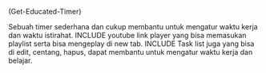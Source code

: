 (Get-Educated-Timer)

Sebuah timer sederhana dan cukup membantu untuk mengatur waktu kerja dan waktu istirahat.
INCLUDE youtube link player yang bisa memasukan playlist serta bisa mengeplay di new tab.
INCLUDE Task list juga yang bisa di edit, centang, hapus, dapat membantu untuk mengatur waktu kerja dan belajar.

